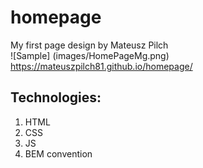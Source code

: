 # homepage
My first page design by Mateusz Pilch
<br>
![Sample] (images/HomePageMg.png)
<br>
https://mateuszpilch81.github.io/homepage/

## Technologies:
1. HTML
1. CSS
1. JS
1. BEM convention
